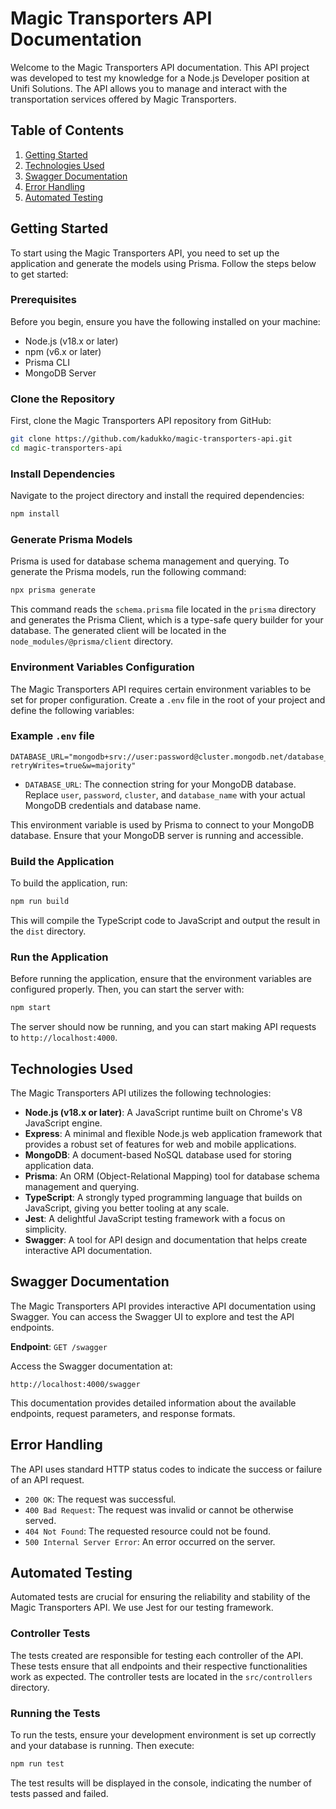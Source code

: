 # Magic Transporters API Documentation

Welcome to the Magic Transporters API documentation. This API project was developed to test my knowledge for a Node.js Developer position at Unifi Solutions. The API allows you to manage and interact with the transportation services offered by Magic Transporters.

## Table of Contents

1. [Getting Started](#getting-started)
2. [Technologies Used](#technologies-used)
4. [Swagger Documentation](#swagger-documentation)
5. [Error Handling](#error-handling)
6. [Automated Testing](#automated-testing)

## Getting Started

To start using the Magic Transporters API, you need to set up the application and generate the models using Prisma. Follow the steps below to get started:

### Prerequisites

Before you begin, ensure you have the following installed on your machine:

- Node.js (v18.x or later)
- npm (v6.x or later)
- Prisma CLI
- MongoDB Server

### Clone the Repository

First, clone the Magic Transporters API repository from GitHub:

```bash
git clone https://github.com/kadukko/magic-transporters-api.git
cd magic-transporters-api
```

### Install Dependencies

Navigate to the project directory and install the required dependencies:

```bash
npm install
```

### Generate Prisma Models

Prisma is used for database schema management and querying. To generate the Prisma models, run the following command:

```bash
npx prisma generate
```

This command reads the `schema.prisma` file located in the `prisma` directory and generates the Prisma Client, which is a type-safe query builder for your database. The generated client will be located in the `node_modules/@prisma/client` directory.

### Environment Variables Configuration

The Magic Transporters API requires certain environment variables to be set for proper configuration. Create a `.env` file in the root of your project and define the following variables:

### Example `.env` file

```env
DATABASE_URL="mongodb+srv://user:password@cluster.mongodb.net/database_name?retryWrites=true&w=majority"
```

- `DATABASE_URL`: The connection string for your MongoDB database. Replace `user`, `password`, `cluster`, and `database_name` with your actual MongoDB credentials and database name.

This environment variable is used by Prisma to connect to your MongoDB database. Ensure that your MongoDB server is running and accessible.

### Build the Application

To build the application, run:

```bash
npm run build
```

This will compile the TypeScript code to JavaScript and output the result in the `dist` directory.

### Run the Application

Before running the application, ensure that the environment variables are configured properly. Then, you can start the server with:

```bash
npm start
```

The server should now be running, and you can start making API requests to `http://localhost:4000`.

## Technologies Used

The Magic Transporters API utilizes the following technologies:

- **Node.js (v18.x or later)**: A JavaScript runtime built on Chrome's V8 JavaScript engine.
- **Express**: A minimal and flexible Node.js web application framework that provides a robust set of features for web and mobile applications.
- **MongoDB**: A document-based NoSQL database used for storing application data.
- **Prisma**: An ORM (Object-Relational Mapping) tool for database schema management and querying.
- **TypeScript**: A strongly typed programming language that builds on JavaScript, giving you better tooling at any scale.
- **Jest**: A delightful JavaScript testing framework with a focus on simplicity.
- **Swagger**: A tool for API design and documentation that helps create interactive API documentation.

## Swagger Documentation

The Magic Transporters API provides interactive API documentation using Swagger. You can access the Swagger UI to explore and test the API endpoints.

**Endpoint**: `GET /swagger`

Access the Swagger documentation at:

```
http://localhost:4000/swagger
```

This documentation provides detailed information about the available endpoints, request parameters, and response formats.

## Error Handling

The API uses standard HTTP status codes to indicate the success or failure of an API request. 

- `200 OK`: The request was successful.
- `400 Bad Request`: The request was invalid or cannot be otherwise served.
- `404 Not Found`: The requested resource could not be found.
- `500 Internal Server Error`: An error occurred on the server.

## Automated Testing

Automated tests are crucial for ensuring the reliability and stability of the Magic Transporters API. We use Jest for our testing framework.

### Controller Tests

The tests created are responsible for testing each controller of the API. These tests ensure that all endpoints and their respective functionalities work as expected. The controller tests are located in the `src/controllers` directory.

### Running the Tests

To run the tests, ensure your development environment is set up correctly and your database is running. Then execute:

```bash
npm run test
```

The test results will be displayed in the console, indicating the number of tests passed and failed.